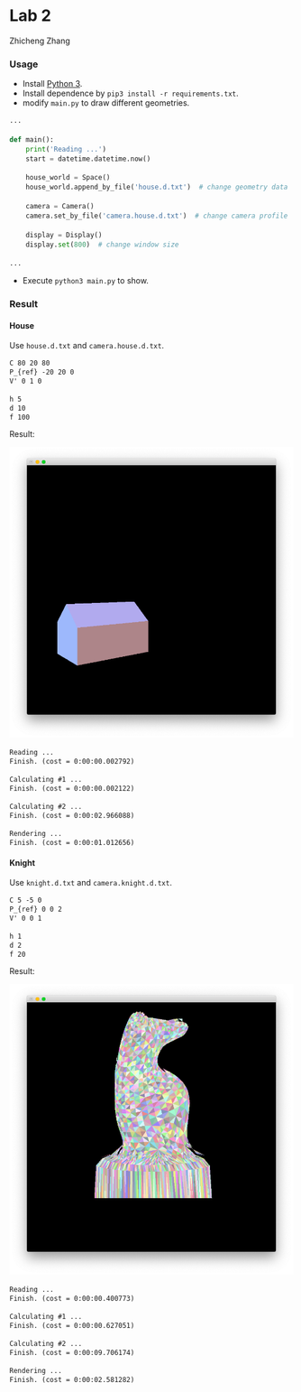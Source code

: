 # Lab 2

Zhicheng Zhang

### Usage

- Install [Python 3](https://www.python.org/).
- Install dependence by `pip3 install -r requirements.txt`.
- modify `main.py` to draw different geometries.

``` python
...

def main():
    print('Reading ...')
    start = datetime.datetime.now()

    house_world = Space()
    house_world.append_by_file('house.d.txt')  # change geometry data

    camera = Camera()
    camera.set_by_file('camera.house.d.txt')  # change camera profile

    display = Display()
    display.set(800)  # change window size
    
...
```

- Execute `python3 main.py` to show.

### Result

#### House

Use `house.d.txt` and `camera.house.d.txt`.

```
C 80 20 80
P_{ref} -20 20 0
V' 0 1 0

h 5
d 10
f 100
```

Result:

![image-01](./image-01.png)

```
Reading ...
Finish. (cost = 0:00:00.002792)

Calculating #1 ...
Finish. (cost = 0:00:00.002122)

Calculating #2 ...
Finish. (cost = 0:00:02.966088)

Rendering ...
Finish. (cost = 0:00:01.012656)
```

#### Knight

Use `knight.d.txt` and `camera.knight.d.txt`.

```
C 5 -5 0
P_{ref} 0 0 2
V' 0 0 1

h 1
d 2
f 20
```

Result:

![image-02](./image-02.png)

```
Reading ...
Finish. (cost = 0:00:00.400773)

Calculating #1 ...
Finish. (cost = 0:00:00.627051)

Calculating #2 ...
Finish. (cost = 0:00:09.706174)

Rendering ...
Finish. (cost = 0:00:02.581282)
```
